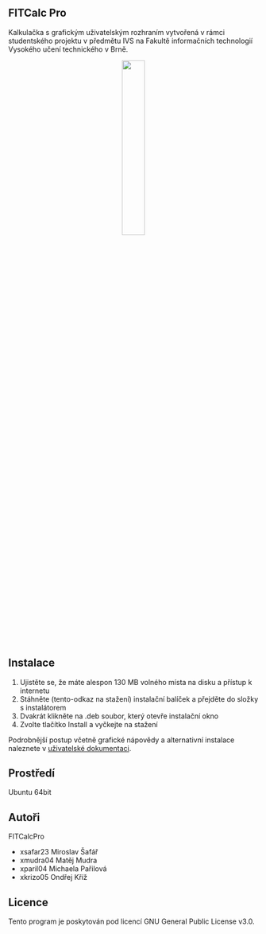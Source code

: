 FITCalc Pro
-----------
Kalkulačka s grafickým uživatelským rozhraním vytvořená v rámci studentského projektu v předmětu IVS na Fakultě informačních technologií Vysokého učení technického v Brně.


<p align="center">
  <img width=30% src="https://user-images.githubusercontent.com/79751603/115704171-54889f00-a36b-11eb-9b24-5bfbfebe479e.png">
</p>



Instalace
---------
1. Ujistěte se, že máte alespon 130 MB volného místa na disku a přístup k internetu
2. Stáhněte (tento-odkaz na stažení) instalační balíček a přejděte do složky s instalátorem
3. Dvakrát klikněte na .deb soubor, který otevře instalační okno
4. Zvolte tlačítko Install a vyčkejte na stažení 


Podrobnější postup včetně grafické nápovědy a alternativní instalace naleznete v [uživatelské dokumentaci](https://github.com/SafarMirek/FITCalcPro/blob/user-documentation/user_documentation.pdf).


Prostředí
---------

Ubuntu 64bit

Autoři
------

FITCalcPro
- xsafar23 Miroslav Šafář 
- xmudra04 Matěj Mudra
- xparil04 Michaela Pařilová 
- xkrizo05 Ondřej Kříž 

Licence
-------

Tento program je poskytován pod licencí GNU General Public License v3.0.
